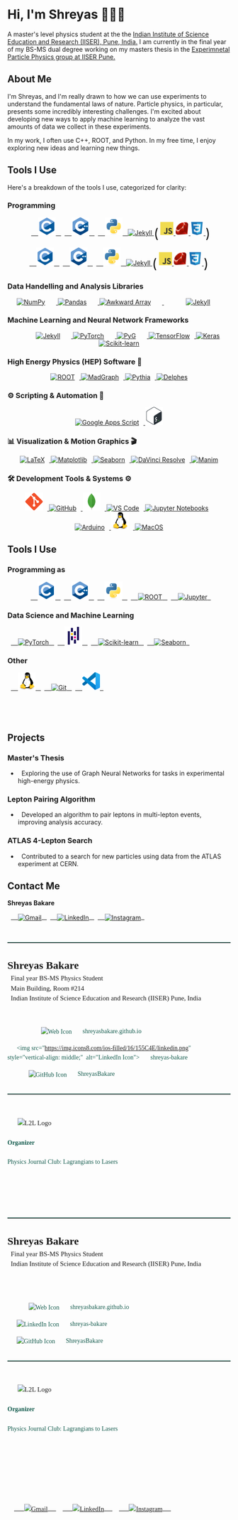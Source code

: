   # Hi, I'm Shreyas 🙋🏻‍♂️

A master's level physics student at the the [Indian Institute of Science Education and Research (IISER), Pune, India.](https://www.iiserpune.ac.in/) I am currently in the final year of my BS-MS dual degree working on my masters thesis in the [Experimnetal Particle Physics group at IISER Pune.](http://sites.iiserpune.ac.in/~ehep/index.html)

## About Me

I'm Shreyas, and I'm really drawn to how we can use experiments to understand the fundamental laws of nature. Particle physics, in particular, presents some incredibly interesting challenges. I'm excited about developing new ways to apply machine learning to analyze the vast amounts of data we collect in these experiments.

In my work, I often use C++, ROOT, and Python. In my free time, I enjoy exploring new ideas and learning new things.

## Tools I Use

Here's a breakdown of the tools I use, categorized for clarity:

### Programming

<p align="center">
  <a href="https://www.cprogramming.com/" target="_blank" rel="noreferrer">
    <img src="https://raw.githubusercontent.com/devicons/devicon/master/icons/c/c-original.svg" alt="C" width="40" height="40" />
  </a>
  <a href="https://www.w3schools.com/cpp/" target="_blank" rel="noreferrer">
    <img src="https://raw.githubusercontent.com/devicons/devicon/master/icons/cplusplus/cplusplus-original.svg" alt="C++" width="40" height="40" />
  </a>
  <a href="https://www.python.org" target="_blank" rel="noreferrer">
    <img src="https://raw.githubusercontent.com/devicons/devicon/master/icons/python/python-original.svg" alt="Python" width="40" height="40" />
  </a>
  <a href="https://jekyllrb.com/" target="_blank" rel="noreferrer">
    <picture>
      <source media="(prefers-color-scheme: dark)" srcset="https://upload.wikimedia.org/wikipedia/commons/4/42/Jekyll_%28software%29_Logo.png" alt="PyTorch Dark Mode Logo" width="80" height="40" />
      <source media="(prefers-color-scheme: light)" srcset="https://miro.medium.com/v2/resize:fit:1200/format:webp/1*ThcllHZuDgpCMUCjYLqQag.png" alt="PyTorch Light Mode Logo" width="80" height="40" />
      <img src="https://pytorch.org/assets/images/pytorch-logo-dark.svg" alt="Jekyll" width="80" height="40" />
    </picture>
  </a> 
  <span style="font-size: 30px; vertical-align: middle;">(</span>
  <a href="https://developer.mozilla.org/en-US/docs/Web/JavaScript" target="_blank" rel="noreferrer">
    <img src="https://raw.githubusercontent.com/devicons/devicon/master/icons/javascript/javascript-original.svg" alt="JavaScript" width="30" height="30"/>
  </a>
  <a href="https://www.ruby-lang.org/en/" target="_blank" rel="noreferrer">
    <img src="https://raw.githubusercontent.com/devicons/devicon/master/icons/ruby/ruby-original.svg" alt="Ruby" width="30" height="30"/>
  </a>
  <a href="https://www.w3.org/Style/CSS/Overview.en.html" target="_blank" rel="noreferrer">
    <img src="https://raw.githubusercontent.com/devicons/devicon/master/icons/css3/css3-original.svg" alt="CSS" width="30" height="30"/>
  </a>
  <a></a>
  <span style="font-size: 30px; vertical-align: middle;">)</span>
</p>

<p align="center">
  <a href="https://www.cprogramming.com/" target="_blank" rel="noreferrer">
    <img src="https://raw.githubusercontent.com/devicons/devicon/master/icons/c/c-original.svg" alt="C" width="40" height="40" />
  </a>
  <a href="https://www.w3schools.com/cpp/" target="_blank" rel="noreferrer">
    <img src="https://raw.githubusercontent.com/devicons/devicon/master/icons/cplusplus/cplusplus-original.svg" alt="C++" width="40" height="40" />
  </a>
  <a href="https://www.python.org" target="_blank" rel="noreferrer">
    <img src="https://raw.githubusercontent.com/devicons/devicon/master/icons/python/python-original.svg" alt="Python" width="40" height="40" />
  </a>
  <a href="https://jekyllrb.com/" target="_blank" rel="noreferrer">
    <picture>
      <source media="(prefers-color-scheme: dark)" srcset="https://upload.wikimedia.org/wikipedia/commons/4/42/Jekyll_%28software%29_Logo.png" alt="PyTorch Dark Mode Logo" width="80" height="40" />
      <source media="(prefers-color-scheme: light)" srcset="https://miro.medium.com/v2/resize:fit:1200/format:webp/1*ThcllHZuDgpCMUCjYLqQag.png" alt="PyTorch Light Mode Logo" width="80" height="40" />
      <img src="https://pytorch.org/assets/images/pytorch-logo-dark.svg" alt="Jekyll" width="80" height="40" />
    </picture>
  </a> 
  <a></a>
  <span style="font-size: 30px; vertical-align: middle;">(</span>
  <a href="https://developer.mozilla.org/en-US/docs/Web/JavaScript" target="_blank" rel="noreferrer">
    <img src="https://raw.githubusercontent.com/devicons/devicon/master/icons/javascript/javascript-original.svg" alt="JavaScript" width="30" height="30"/>
  </a>
  <a href="https://www.ruby-lang.org/en/" target="_blank" rel="noreferrer">
    <img src="https://raw.githubusercontent.com/devicons/devicon/master/icons/ruby/ruby-original.svg" alt="Ruby" width="30" height="30"/>
  </a>
  <a href="https://www.w3.org/Style/CSS/Overview.en.html" target="_blank" rel="noreferrer">
    <img src="https://raw.githubusercontent.com/devicons/devicon/master/icons/css3/css3-original.svg" alt="CSS" width="30" height="30"/>
  </a>
  <a></a>
  <span style="font-size: 30px; vertical-align: middle;">)</span>
</p>

### Data Handelling and Analysis Libraries

<p align="center">
  <a href="https://numpy.org/" target="_blank" rel="noreferrer">
    <img src="https://www.freecodecamp.org/espanol/news/content/images/2021/04/numpy-1-1-.png" alt="NumPy" width="100" height="50" style="margin-right: 25px;"/>
  </a>
  <a href="https://pandas.pydata.org/" target="_blank" rel="noreferrer">
    <img src="https://vectorseek.com/wp-content/uploads/2023/07/Pandas-Logo-Vector.svg-.png" alt="Pandas" width="80" height="40" style="margin-right: 25px;"/>
  </a>
  <a href="https://awkward-array.org/" target="_blank" rel="noreferrer">
    <img src="https://iris-hep.org/assets/logos/awkward.svg" alt="Awkward Array" width="80" height="40" style="margin-right: 25px;"/>
  </a>
  <a href="https://giotto-tda.github.io/" target="_blank" rel="noreferrer">
    <picture>
      <source media="(prefers-color-scheme: dark)" srcset="https://encrypted-tbn0.gstatic.com/images?q=tbn:ANd9GcSDGiLrTFcdpCM7wJrswZ48l_1ObB54RD1T1Q&s" alt="PyTorch Dark Mode Logo" width="120" height="40" style="margin-right: 25px;"/>
      <source media="(prefers-color-scheme: light)" srcset="https://raw.githubusercontent.com/giotto-ai/giotto-tda/master/doc/images/tda_logo.svg" alt="PyTorch Light Mode Logo" width="80" height="40" style="margin-right: 25px;"/>
      <img src="https://pytorch.org/assets/images/pytorch-logo-dark.svg" alt="Jekyll" width="80" height="40" style="margin-right: 25px;"/>
    </picture>
  </a>
</p>

### Machine Learning  and Neural Network Frameworks

<p align="center">
  <a href="https://giotto-tda.github.io/" target="_blank" rel="noreferrer">
    <picture>
      <source media="(prefers-color-scheme: dark)" srcset="https://encrypted-tbn0.gstatic.com/images?q=tbn:ANd9GcSDGiLrTFcdpCM7wJrswZ48l_1ObB54RD1T1Q&s" alt="PyTorch Dark Mode Logo" width="120" height="40" style="margin-right: 25px;">
      <source media="(prefers-color-scheme: light)" srcset="https://raw.githubusercontent.com/giotto-ai/giotto-tda/master/doc/images/tda_logo.svg" alt="PyTorch Light Mode Logo" width="80" height="40" style="margin-right: 25px;">
      <img src="https://pytorch.org/assets/images/pytorch-logo-dark.svg" alt="Jekyll" width="80" height="40" style="margin-right: 25px;">
    </picture>
  </a>
  <a href="https://pytorch.org/" target="_blank" rel="noreferrer">
    <img src="https://pytorch.org/assets/images/pytorch-logo-dark.svg" alt="PyTorch" width="40" height="40" style="margin-right: 25px;">
  </a>
  <a href="https://pytorch-geometric.readthedocs.io/en/latest/" target="_blank" rel="noreferrer">
    <img src="https://raw.githubusercontent.com/rusty1s/pytorch_geometric/master/docs/_static/img/pyg_logo.png" alt="PyG" width="40" height="40" style="margin-right: 25px;">
  </a>
  <a href="https://www.tensorflow.org" target="_blank" rel="noreferrer">
    <img src="https://www.tensorflow.org/images/tf_logo.svg" alt="TensorFlow" width="40" height="40" style="margin-right: 10px;">
  </a>
  <a href="https://keras.io/" target="_blank" rel="noreferrer">
    <img src="https://keras.io/img/keras-logo-2018-large-1200.png" alt="Keras" width="40" height="40" style="margin-right: 10px;">
  </a>
  <a href="https://scikit-learn.org/stable/" target="_blank" rel="noreferrer">
    <img src="https://upload.wikimedia.org/wikipedia/commons/0/05/Scikit_learn_logo.svg" alt="Scikit-learn" width="40" height="40">
  </a>
</p>

### High Energy Physics (HEP) Software 🚀

<p align="center">
  <a href="https://root.cern/" target="_blank" rel="noreferrer">
    <img src="https://root.cern/img/logos/ROOT_Logo/logos/linux/linux-icon-96.png" alt="ROOT" width="40" height="40" style="margin-right: 10px;">
  </a>
  <a href="https://cp3.irmp.uclouvain.be/projects/madgraph5/" target="_blank" rel="noreferrer">
    <img src="https://cp3.irmp.uclouvain.be/projects/madgraph5/wiki/_media/mg5_logo.png" alt="MadGraph" width="40" height="40" style="margin-right: 10px;">
  </a>
  <a href="https://pythia.hepforge.org/" target="_blank" rel="noreferrer">
    <img src="https://pythia.hepforge.org/doxygen/html/pythialogo.gif" alt="Pythia" width="40" height="40" style="margin-right: 10px;">
  </a>
  <a href="https://cp3.irmp.uclouvain.be/projects/delphes/" target="_blank" rel="noreferrer">
    <img src="https://cp3.irmp.uclouvain.be/projects/delphes/wiki/_media/delphes_logo.png" alt="Delphes" width="40" height="40">
  </a>
</p>

### ⚙️ Scripting & Automation 🤖

<p align="center">
  <a href="https://developers.google.com/apps-script" target="_blank" rel="noreferrer">
    <img src="https://www.gstatic.com/images/branding/product/1x/googlescript_64dp.png" alt="Google Apps Script" width="40" height="40" style="margin-right: 10px;">
  </a>
  <a href="https://www.gnu.org/software/bash/" target="_blank" rel="noreferrer">
    <img src="https://raw.githubusercontent.com/devicons/devicon/master/icons/bash/bash-original.svg" alt="Bash" width="40" height="40">
  </a>
</p>

### 📊 Visualization & Motion Graphics 🎬

<p align="center">
  <a href="https://www.latex-project.org/" target="_blank" rel="noreferrer">
    <img src="https://upload.wikimedia.org/wikipedia/commons/thumb/a/a8/LaTeX_logo.svg/800px-LaTeX_logo.svg.png" alt="LaTeX" width="40" height="40" style="margin-right: 10px;">
  </a>
  <a href="https://matplotlib.org/" target="_blank" rel="noreferrer">
    <img src="https://matplotlib.org/_static/logo2_compressed.svg" alt="Matplotlib" width="40" height="40" style="margin-right: 10px;">
  </a>
  <a href="https://seaborn.pydata.org/" target="_blank" rel="noreferrer">
    <img src="https://seaborn.pydata.org/_static/logo-wide-lightbg.svg" alt="Seaborn" width="40" height="40" style="margin-right: 10px;">
  </a>
  <a href="https://www.blackmagicdesign.com/products/davinciresolve/" target="_blank" rel="noreferrer">
    <img src="https://upload.wikimedia.org/wikipedia/commons/thumb/d/df/DaVinci_Resolve_17_logo.svg/1200px-DaVinci_Resolve_17_logo.svg.png" alt="DaVinci Resolve" width="40" height="40" style="margin-right: 10px;">
  </a>
  <a href="https://www.manim.community/" target="_blank" rel="noreferrer">
    <img src="https://www.manim.community/static/logo/manim_logo_dark.svg" alt="Manim" width="40" height="40">
  </a>
</p>

### 🛠️ Development Tools & Systems ⚙️

<p align="center">
  <a href="https://git-scm.com/" target="_blank" rel="noreferrer">
    <img src="https://raw.githubusercontent.com/devicons/devicon/master/icons/git/git-original.svg" alt="Git" width="40" height="40" style="margin-right: 10px;">
  </a>
  <a href="https://github.com/" target="_blank" rel="noreferrer">
    <img src="https://github.githubassets.com/images/modules/logos_page/GitHub-Mark.png" alt="GitHub" width="40" height="40" style="margin-right: 10px;">
  </a>
  <a href="https://www.mongodb.com/" target="_blank" rel="noreferrer">
    <img src="https://raw.githubusercontent.com/devicons/devicon/master/icons/mongodb/mongodb-original.svg" alt="MongoDB" width="40" height="40" style="margin-right: 10px;">
  </a>
  <a href="https://code.visualstudio.com/" target="_blank" rel="noreferrer">
    <img src="https://upload.wikimedia.org/wikipedia/commons/9/9a/Visual_Studio_Code_1.35_logo.svg" alt="VS Code" width="40" height="40" style="margin-right: 10px;">
  </a>
  <a href="https://jupyter.org/" target="_blank" rel="noreferrer">
    <img src="https://jupyter.org/assets/logos/rectanglelogo-greytext-orangebody-greymoons.svg" alt="Jupyter Notebooks" height="40" style="margin-right: 10px;">
  </a>
  <a href="https://www.arduino.cc/" target="_blank" rel="noreferrer">
    <img src="https://upload.wikimedia.org/wikipedia/commons/thumb/8/87/Arduino_Logo.svg/800px-Arduino_Logo.svg.png" alt="Arduino" width="40" height="40" style="margin-right: 10px;">
  </a>
  <a href="https://www.linux.org/" target="_blank" rel="noreferrer">
    <img src="https://raw.githubusercontent.com/devicons/devicon/master/icons/linux/linux-original.svg" alt="Linux" width="40" height="40" style="margin-right: 10px;">
  </a>
  <a href="https://www.apple.com/macos/" target="_blank" rel="noreferrer">
    <img src="https://upload.wikimedia.org/wikipedia/commons/thumb/3/30/MacOS_logo.svg/640px-MacOS_logo.svg.png" alt="MacOS" width="40" height="40">
  </a>
</p>

## Tools I Use

### Programming as

<p align="center">
  <a href="https://www.cprogramming.com/" target="_blank" rel="noreferrer">
    <img src="https://raw.githubusercontent.com/devicons/devicon/master/icons/c/c-original.svg" alt="C" width="40" height="40" />
  </a>
  <a href="https://www.w3schools.com/cpp/" target="_blank" rel="noreferrer">
    <img src="https://raw.githubusercontent.com/devicons/devicon/master/icons/cplusplus/cplusplus-original.svg" alt="C++" width="40" height="40" />
  </a>
  <a href="https://www.python.org" target="_blank" rel="noreferrer">
    <img src="https://raw.githubusercontent.com/devicons/devicon/master/icons/python/python-original.svg" alt="Python" width="40" height="40" />
  </a>
  <a href="https://root.cern/" target="_blank" rel="noreferrer">
    <img src="https://root.cern/img/logos/ROOT_Logo/logos/linux/linux-icon-96.png" alt="ROOT" width="40" height="40" />
  </a>
  <a href="https://jupyter.org/" target="_blank" rel="noreferrer">
    <img src="https://jupyter.org/assets/logos/rectanglelogo-greytext-orangebody-greymoons.svg" alt="Jupyter" height="40" />
  </a>
</p>

### Data Science and Machine Learning

<p align="left">
  <a href="https://pytorch.org/" target="_blank" rel="noreferrer">
    <img src="https://www.vectorlogo.zone/logos/pytorch/pytorch-icon.svg" alt="PyTorch" width="40" height="40" />
  </a>
  <a href="https://pandas.pydata.org/" target="_blank" rel="noreferrer">
    <img src="https://raw.githubusercontent.com/devicons/devicon/2ae2a900d2f041da66e950e4d48052658d850630/icons/pandas/pandas-original.svg" alt="Pandas" width="40" height="40" />
  </a>
  <a href="https://scikit-learn.org/" target="_blank" rel="noreferrer">
    <img src="https://upload.wikimedia.org/wikipedia/commons/0/05/Scikit_learn_logo_small.svg" alt="Scikit-learn" width="40" height="40" />
  </a>
  <a href="https://seaborn.pydata.org/" target="_blank" rel="noreferrer">
    <img src="https://seaborn.pydata.org/_images/logo-mark-lightbg.svg" alt="Seaborn" width="40" height="40" />
  </a>
</p>

### Other

<p align="left">
  <a href="https://www.linux.org/" target="_blank" rel="noreferrer">
    <img src="https://raw.githubusercontent.com/devicons/devicon/master/icons/linux/linux-original.svg" alt="Linux" width="40" height="40" />
  </a>
  <a href="https://git-scm.com/" target="_blank" rel="noreferrer">
    <img src="https://www.vectorlogo.zone/logos/git-scm/git-scm-icon.svg" alt="Git" width="40" height="40" />
  </a>
  <a href="https://code.visualstudio.com/" target="_blank" rel="noreferrer">
    <img src="https://raw.githubusercontent.com/devicons/devicon/master/icons/vscode/vscode-original.svg" alt="VS Code" width="40" height="40" />
  </a>
</p>

<p align="center">
  </p>

<p align="center">
  </p>

## Projects

### Master's Thesis

-   Exploring the use of Graph Neural Networks for tasks in experimental high-energy physics.

### Lepton Pairing Algorithm

-   Developed an algorithm to pair leptons in multi-lepton events, improving analysis accuracy.

### ATLAS 4-Lepton Search

-   Contributed to a search for new particles using data from the ATLAS experiment at CERN.

## Contact Me

**Shreyas Bakare**

<p align="left">
  <a href="mailto:shreyas.bakare@students.iiserpune.ac.in" target="blank">
    <img align="center" src="https://lh3.googleusercontent.com/0rpHlrX8IG77awQMuUZpQ0zGWT7HRYtpncsuRnFo6V3c8Lh2hPjXnEuhDDd-OsLz1vua4ld2rlUYFAaBYk-rZCODmi2eJlwUEVsZgg" alt="Gmail" height="40" width="40" />
  </a>
  <a href="https://linkedin.com/in/shreyas-bakare" target="blank">
    <img align="center" src="https://raw.githubusercontent.com/rahuldkjain/github-profile-readme-generator/master/src/images/icons/Social/linked-in-alt.svg" alt="LinkedIn" height="30" width="40" />
  </a>
  <a href="https://instagram.com/shreeeessh" target="blank">
    <img align="center" src="https://raw.githubusercontent.com/rahuldkjain/github-profile-readme-generator/master/src/images/icons/Social/instagram.svg" alt="Instagram" height="30" width="40" />
  </a>
</p>
<div style="font-family: 'Alegreya'; font-size: 15px; line-height: 1.5;">
  <hr style="border: none; border-top: 1px solid rgb(21,92,78); margin: 10px 0;">
  <div style="font-size: 24px; font-weight: bold;">Shreyas Bakare</div>
  Final year BS-MS Physics Student<br>
  Main Building, Room #214<br>
  Indian Institute of Science Education and Research (IISER) Pune, India


  <!-- Contact icons section -->
  <div style="display: flex; flex-wrap: wrap; gap: 16px; margin-top: 10px; font-size: 14px; color: rgb(21,92,78);">
    <!-- <div>
      <img src="https://img.icons8.com/ios-filled/16/155C4E/phone.png" style="vertical-align: middle;" alt="Phone Icon">
      <a href="tel:+919423132680" target="_blank" rel="noopener noreferrer" style="color: rgb(21,92,78); text-decoration: none;">(+91) 94231 32680</a>
    </div>
    <div>
      <img src="https://img.icons8.com/ios-filled/16/155C4E/new-post.png" style="vertical-align: middle;" alt="Mail Icon">
      <a href="mailto:shreyas.sunil.bakare@cern.ch" target="_blank" rel="noopener noreferrer" style="color: rgb(21,92,78); text-decoration: none;">shreyas.sunil.bakare@cern.ch</a>
    </div> --> 
    <div> 
      <img src="https://img.icons8.com/ios-filled/16/155C4E/domain.png" style="vertical-align: middle;" alt="Web Icon">
      <a href="https://shreyasbakare.github.io" target="_blank" rel="noopener noreferrer" style="color: rgb(21,92,78); text-decoration: none;">shreyasbakare.github.io</a>
    </div>
    <div>
      <img src="https://img.icons8.com/ios-filled/16/155C4E/linkedin.png" style="vertical-align: middle;"  alt="LinkedIn Icon">
      <a href="https://www.linkedin.com/in/shreyas-bakare" target="_blank" rel="noopener noreferrer" style="color: rgb(21,92,78); text-decoration: none;">shreyas-bakare</a>
    </div>
    <div>
      <img src="https://img.icons8.com/ios-filled/16/155C4E/github.png" style="vertical-align: middle;" alt="GitHub Icon">
      <a href="https://github.com/ShreyasBakare" target="_blank" rel="noopener noreferrer" style="color: rgb(21,92,78); text-decoration: none;">ShreyasBakare</a>
    </div>
  </div>
  <hr style="border: none; border-top: 1px solid rgb(21,92,78); margin: 10px 0;">

  <!-- L2L Club section -->
  <a href="https://lagrangians2lasers.github.io" target="_blank" rel="noopener noreferrer" style="text-decoration: none;">
    <div style="display: flex; align-items: center; font-family: Alegreya;">
      <img src="https://lagrangians2lasers.github.io/assets/img/new_logo.jpeg" style="height: 30px; margin-right: 10px;" alt="L2L Logo">
      <div>
        <div style="font-weight: bold; font-size: 14px; color: rgb(21,92,78);">Organizer</div>
        <div style="font-size: 14px; color: rgb(21,92,78);">Physics Journal Club: Lagrangians to Lasers</div>
      </div>
    </div>
  </a>
</div>


<div style="font-family: 'Alegreya', serif; font-size: 15px; line-height: 1.5;">
  <hr style="border: none; border-top: 1px solid #155C4E; margin: 10px 0;">
  <div style="font-size: 24px; font-weight: bold;">Shreyas Bakare</div>
  Final year BS-MS Physics Student<br>
  Indian Institute of Science Education and Research (IISER) Pune, India
  <br><br>

  <div style="display: flex; flex-wrap: wrap; gap: 16px; margin-top: 10px; font-size: 14px; color: #155C4E;">
    <div>
      <img src="https://img.icons8.com/ios-filled/16/155C4E/domain.png" style="vertical-align: middle;" alt="Web Icon">
      <a href="https://shreyasbakare.github.io" target="_blank" rel="noopener noreferrer" style="color: #155C4E; text-decoration: none;">shreyasbakare.github.io</a>
    </div>
    <div>
      <img src="https://img.icons8.com/ios-filled/16/155C4E/linkedin.png" style="vertical-align: middle;" alt="LinkedIn Icon">
      <a href="https://www.linkedin.com/in/shreyas-bakare" target="_blank" rel="noopener noreferrer" style="color: #155C4E; text-decoration: none;">shreyas-bakare</a>
    </div>
    <div>
      <img src="https://img.icons8.com/ios-filled/16/155C4E/github.png" style="vertical-align: middle;" alt="GitHub Icon">
      <a href="https://github.com/ShreyasBakare" target="_blank" rel="noopener noreferrer" style="color: #155C4E; text-decoration: none;">ShreyasBakare</a>
    </div>
  </div>
  <hr style="border: none; border-top: 1px solid #155C4E; margin: 10px 0;">

  <a href="https://lagrangians2lasers.github.io" target="_blank" rel="noopener noreferrer" style="text-decoration: none;">
    <div style="display: flex; align-items: center; font-family: 'Alegreya', serif;">
      <img src="https://lagrangians2lasers.github.io/assets/img/new_logo.jpeg" style="height: 30px; margin-right: 10px;" alt="L2L Logo">
      <div>
        <div style="font-weight: bold; font-size: 14px; color: #155C4E;">Organizer</div>
        <div style="font-size: 14px; color: #155C4E;">Physics Journal Club: Lagrangians to Lasers</div>
      </div>
    </div>
  </a>

  <br>

  <p align="left">
    <a href="mailto:shreyas.bakare@students.iiserpune.ac.in" target="blank">
      <img align="center" src="https://lh3.googleusercontent.com/0rpHlrX8IG77awQMuUZpQ0zGWT7HRYtpncsuRnFo6V3c8Lh2hPjXnEuhDDd-OsLz1vua4ld2rlUYFAaBYk-rZCODmi2eJlwUEVsZgg" alt="Gmail" height="40" width="40" />
    </a>
    <a href="https://linkedin.com/in/shreyas-bakare" target="blank">
      <img align="center" src="https://raw.githubusercontent.com/rahuldkjain/github-profile-readme-generator/master/src/images/icons/Social/linked-in-alt.svg" alt="LinkedIn" height="30" width="40" />
    </a>
    <a href="https://instagram.com/shreeeessh" target="blank">
      <img align="center" src="https://raw.githubusercontent.com/rahuldkjain/github-profile-readme-generator/master/src/images/icons/Social/instagram.svg" alt="Instagram" height="30" width="40" />
    </a>
  </p>

</div>
